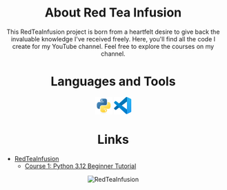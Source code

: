 <h1 align="center">About Red Tea Infusion</h1>
  <p align="center">
This RedTeaInfusion project is born from a heartfelt desire to give back the invaluable knowledge I've received freely. Here, you'll find all the code I create for my YouTube channel. Feel free to explore the courses on my channel.
  </p>

<h1 align="center">Languages and Tools</h1>
  <p align="center">
    <img src="https://github.com/devicons/devicon/blob/master/icons/python/python-original.svg" alt="python" width="40" height="40"/>
    <img src="https://github.com/devicons/devicon/blob/master/icons/vscode/vscode-original.svg" alt="Visual Studio Code" width="40" height="40"/>
  </p>

<h1 align="center">Links</h1>
  <p align="center">
    
 - [RedTeaInfusion](https://www.youtube.com/@RedTeaInfusion)
   - [Course 1: Python 3.12 Beginner Tutorial](https://www.youtube.com/watch?v=89qlF3r8k9c&list=PLBzR6XXfAT3KvErrmrX34V5p33UZYRzSu)
   
  </p>
<!--
-->

<p align="center">
  <img src="https://komarev.com/ghpvc/?username=RedTeaInfusion&label=Profile%20views&color=0e75b6&style=flat" alt="RedTeaInfusion" />
</p>
